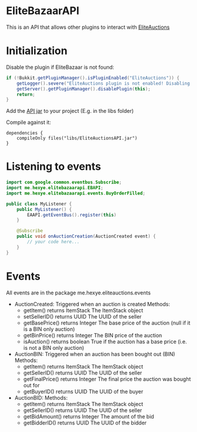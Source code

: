 # EliteBazaarAPI
This is an API that allows other plugins to interact with [EliteAuctions](https://builtbybit.com/resources/eliteauctions-bidding-system.64005/)

# Initialization
Disable the plugin if EliteBazaar is not found:
```java
if (!Bukkit.getPluginManager().isPluginEnabled("EliteAuctions")) {
    getLogger().severe("EliteAuctions plugin is not enabled! Disabling the plugin...");
    getServer().getPluginManager().disablePlugin(this);
    return;
}
```
Add the [API jar](https://github.com/HexyeDEV/EliteAuctionsAPI/releases/latest) to your project (E.g. in the libs folder)

Compile against it:
```
dependencies {
    compileOnly files("libs/EliteAuctionsAPI.jar")
}
```

# Listening to events
```java
import com.google.common.eventbus.Subscribe;
import me.hexye.elitebazaarapi.EBAPI;
import me.hexye.elitebazaarapi.events.BuyOrderFilled;

public class MyListener {
    public MyListener() {
        EAAPI.getEventBus().register(this)
    }

    @Subscribe
    public void onAuctionCreation(AuctionCreated event) {
        // your code here...
    }
}
```

# Events
All events are in the package me.hexye.eliteauctions.events
- AuctionCreated: Triggered when an auction is created
  Methods:
    - getItem() returns ItemStack The ItemStack object
    - setSellerID() returns UUID The UUID of the seller
    - getBasePrice() returns Integer The base price of the auction (null if it is a BIN only auction)
    - getBinPrice() returns Integer The BIN price of the auction
    - isAuction() returns boolean True if the auction has a base price (i.e. is not a BIN only auction)
- AuctionBIN: Triggered when an auction has been bought out (BIN)
  Methods:
    - getItem() returns ItemStack The ItemStack object
    - getSellerID() returns UUID The UUID of the seller
    - getFinalPrice() returns Integer The final price the auction was bought out for
    - getBuyerID() returns UUID The UUID of the buyer
- AuctionBID:
  Methods:
    - getItem() returns ItemStack The ItemStack object
    - getSellerID() returns UUID The UUID of the seller
    - getBidAmount() returns Integer The amount of the bid
    - getBidderID() returns UUID The UUID of the bidder
